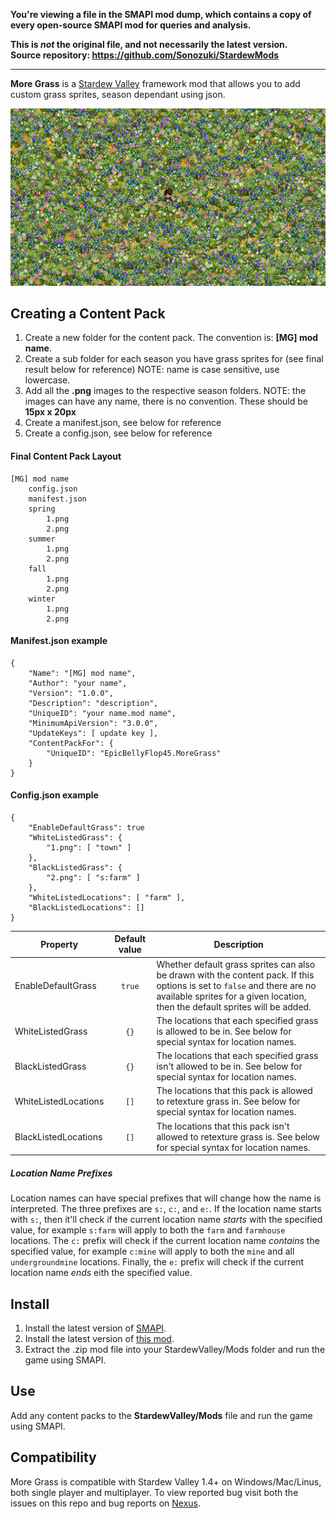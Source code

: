**You're viewing a file in the SMAPI mod dump, which contains a copy of every open-source SMAPI mod
for queries and analysis.**

**This is _not_ the original file, and not necessarily the latest version.**  
**Source repository: https://github.com/Sonozuki/StardewMods**

----

**More Grass** is a [Stardew Valley](http://stardewvalley.net/) framework mod that allows you to add custom grass sprites, season dependant using json.

![](pics/moregrass.png)

## Creating a Content Pack
1. Create a new folder for the content pack. The convention is: **[MG] mod name**.
2. Create a sub folder for each season you have grass sprites for (see final result below for reference) NOTE: name is case sensitive, use lowercase.
3. Add all the **.png** images to the respective season folders. NOTE: the images can have any name, there is no convention. These should be **15px x 20px**
4. Create a manifest.json, see below for reference
5. Create a config.json, see below for reference

#### Final Content Pack Layout
    [MG] mod name
        config.json
        manifest.json
        spring
            1.png
            2.png
        summer
            1.png
            2.png
        fall
            1.png
            2.png
        winter
            1.png
            2.png

#### Manifest.json example
    {
        "Name": "[MG] mod name",
        "Author": "your name",
        "Version": "1.0.0",
        "Description": "description",
        "UniqueID": "your name.mod name",
        "MinimumApiVersion": "3.0.0",
        "UpdateKeys": [ update key ],
        "ContentPackFor": {
            "UniqueID": "EpicBellyFlop45.MoreGrass"
        }
    }

#### Config.json example
    {
        "EnableDefaultGrass": true
        "WhiteListedGrass": {
            "1.png": [ "town" ]
        },
        "BlackListedGrass": {
            "2.png": [ "s:farm" ]
        },
        "WhiteListedLocations": [ "farm" ],
        "BlackListedLocations": []
    }

Property             | Default value | Description
------------------   | :-----------: | -----------
EnableDefaultGrass   | `true`        | Whether default grass sprites can also be drawn with the content pack. If this options is set to `false` and there are no available sprites for a given location, then the default sprites will be added.
WhiteListedGrass     | `{}`          | The locations that each specified grass is allowed to be in. See below for special syntax for location names.
BlackListedGrass     | `{}`          | The locations that each specified grass isn't allowed to be in. See below for special syntax for location names.
WhiteListedLocations | `[]`          | The locations that this pack is allowed to retexture grass in. See below for special syntax for location names.
BlackListedLocations | `[]`          | The locations that this pack isn't allowed to retexture grass is. See below for special syntax for location names.

##### Location Name Prefixes
Location names can have special prefixes that will change how the name is interpreted. The three prefixes are `s:`, `c:`, and `e:`. If the location name starts with `s:`, then it'll check if the current location name *starts* with the specified value, for example `s:farm` will apply to both the `farm` and `farmhouse` locations. The `c:` prefix will check if the current location name *contains* the specified value, for example `c:mine` will apply to both the `mine` and all `undergroundmine` locations. Finally, the `e:` prefix will check if the current location name *ends* eith the specified value.

## Install
1. Install the latest version of [SMAPI](https://www.nexusmods.com/stardewvalley/mods/2400).
2. Install the latest version of [this mod](https://www.nexusmods.com/stardewvalley/mods/5398).
3. Extract the .zip mod file into your StardewValley/Mods folder and run the game using SMAPI.

## Use
Add any content packs to the **StardewValley/Mods** file and run the game using SMAPI.

## Compatibility
More Grass is compatible with Stardew Valley 1.4+ on Windows/Mac/Linus, both single player and multiplayer. To view reported bug visit both the issues on this repo and bug reports on [Nexus](https://www.nexusmods.com/stardewvalley/mods/5398?tab=bugs).
